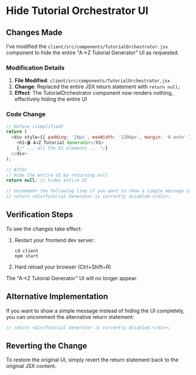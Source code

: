 # Hide Tutorial Orchestrator UI

## Changes Made

I've modified the `client/src/components/TutorialOrchestrator.jsx` component to hide the entire "A→Z Tutorial Generator" UI as requested.

### Modification Details

1. **File Modified**: `client/src/components/TutorialOrchestrator.jsx`
2. **Change**: Replaced the entire JSX return statement with `return null;`
3. **Effect**: The TutorialOrchestrator component now renders nothing, effectively hiding the entire UI

### Code Change

```javascript
// Before (simplified)
return (
  <div style={{ padding: '20px', maxWidth: '1200px', margin: '0 auto' }}>
    <h1>🎬 A→Z Tutorial Generator</h1>
    {/* ... all the UI elements ... */}
  </div>
);

// After
// Hide the entire UI by returning null
return null; // hides entire UI

// Uncomment the following line if you want to show a simple message instead:
// return <div>Tutorial Generator is currently disabled.</div>;
```

## Verification Steps

To see the changes take effect:

1. Restart your frontend dev server:
   ```
   cd client
   npm start
   ```

2. Hard reload your browser (Ctrl+Shift+R)

The "A→Z Tutorial Generator" UI will no longer appear.

## Alternative Implementation

If you want to show a simple message instead of hiding the UI completely, you can uncomment the alternative return statement:

```javascript
// return <div>Tutorial Generator is currently disabled.</div>;
```

## Reverting the Change

To restore the original UI, simply revert the return statement back to the original JSX content.
